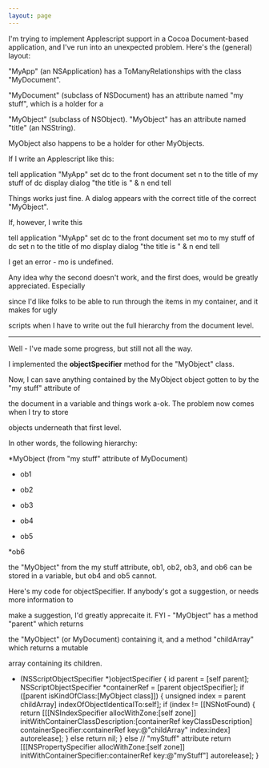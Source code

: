 ```yaml
---
layout: page
---
```


I'm trying to implement Applescript support in a Cocoa Document-based application, and I've run into an unexpected problem.  Here's the (general) layout:

"MyApp" (an NSApplication) has a ToManyRelationships with the class "MyDocument".

"MyDocument" (subclass of NSDocument) has an attribute named "my stuff", which is a holder for a 

"MyObject" (subclass of NSObject).  "MyObject" has an attribute named "title" (an NSString).  

MyObject also happens to be a holder for other MyObjects.

If I write an Applescript like this:

    
tell application "MyApp"
  set dc to the front document 
  set n to the title of my stuff of dc
  display dialog "the title is " & n
end tell


Things works just fine.  A dialog appears with the correct title of the correct "MyObject".

If, however, I write this

    
tell application "MyApp"
  set dc to the front document
  set mo to my stuff of dc
  set n to the title of mo
  display dialog "the title is " & n
end tell

I get an error - mo is undefined.

Any idea why the second doesn't work, and the first does, would be greatly appreciated.  Especially 

since I'd like folks to be able to run through the items in my container, and it makes for ugly 

scripts when I have to write out the full hierarchy from the document level.

----
Well - I've made some progress, but still not all the way.

I implemented the **objectSpecifier** method for the "MyObject" class.

Now, I can save anything contained by the MyObject object gotten to by the "my stuff" attribute of 

the document in a variable and things work a-ok.  The problem now comes when I try to store

objects underneath that first level.  

In other words, the following hierarchy:

*MyObject (from "my stuff" attribute of MyDocument)

* ob1
* ob2
* ob3

* ob4
* ob5
 
*ob6

 
 the "MyObject" from the my stuff attribute, ob1, ob2, ob3, and ob6 can be stored in a variable,
but ob4 and ob5 cannot.

Here's my code for objectSpecifier.  If anybody's got a suggestion, or needs more information to 

make a suggestion, I'd greatly apprecaite it.  FYI - "MyObject" has a method "parent" which returns 

the "MyObject" (or MyDocument) containing it, and a method "childArray" which returns a mutable 

array containing its children.

    
- (NSScriptObjectSpecifier *)objectSpecifier
{
  id parent = [self parent];
  NSScriptObjectSpecifier *containerRef = [parent objectSpecifier];
  if ([parent isKindOfClass:[MyObject class]]) {
    unsigned index = parent childArray] indexOfObjectIdenticalTo:self];
    if (index != [[NSNotFound) {
      return [[[NSIndexSpecifier allocWithZone:[self zone]] initWithContainerClassDescription:[containerRef keyClassDescription] containerSpecifier:containerRef key:@"childArray" index:index] autorelease];
    } else 
      return nil;
  } else  // "myStuff" attribute
    return [[[NSPropertySpecifier allocWithZone:[self zone]] initWithContainerSpecifier:containerRef key:@"myStuff"] autorelease];
}
